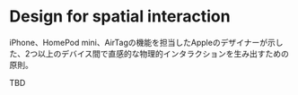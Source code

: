 # Design for spatial interaction

iPhone、HomePod mini、AirTagの機能を担当したAppleのデザイナーが示した、2つ以上のデバイス間で直感的な物理的インタラクションを生み出すための原則。

TBD
